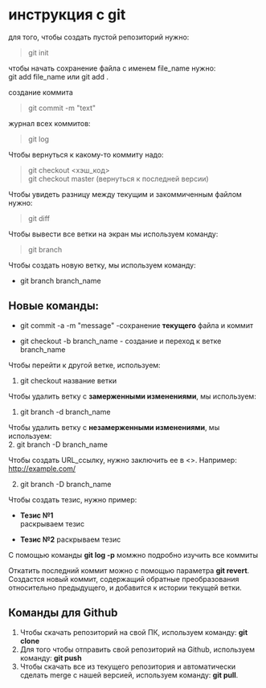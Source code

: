 # инструкция с git

для того, чтобы создать пустой репозиторий нужно:  

> git init

чтобы начать сохранение файла с именем file_name нужно:  
git add file_name или  git add .

создание коммита  
> git commit -m "text"

журнал всех коммитов:
>git log

Чтобы вернуться к какому-то коммиту надо:  
>git checkout <хэш_код>  
>git checkout master (вернуться к последней версии)

Чтобы увидеть разницу между текущим и закоммиченным файлом нужно:

>git diff

Чтобы вывести все ветки на экран мы используем команду:
> git branch

Чтобы создать новую ветку, мы используем команду:
* git branch branch_name

## Новые команды:
+ git commit -a -m "message" -сохранение **текущего** файла и коммит
* git checkout -b branch_name - создание и переход к ветке branch_name

Чтобы перейти к другой ветке, используем:
1. git checkout название ветки

Чтобы удалить ветку с **замерженными изменениями**, мы используем:  
1. git branch -d branch_name  

Чтобы удалить ветку с **незамерженными изменениями**, мы используем:   
2. git branch -D branch_name

Чтобы создать URL_ссылку, нужно заключить ее в <>. Например: <http://example.com/>



2. git branch -D branch_name  


Чтобы создать тезис, нужно пример:
* __Тезис №1__  
раскрываем тезис
+ __Тезис №2__
раскрываем тезис

C помощью команды **git log -p** момжно подробно изучить все коммиты

Откатить последний коммит можно с помощью параметра **git revert**. Создастся новый коммит, содержащий обратные преобразования относительно предыдущего, и добавится к истории текущей ветки.

## Команды для Github ##

1. Чтобы скачать репозиторий на свой ПК, используем команду: **git clone**
2. Для того чтобы отправить свой репозиторий на Github, используем команду: **git push**
3. Чтобы скачать все из текущего репозитория и автоматически сделать merge с нашей версией, используем команду: **git pull**.

 

